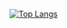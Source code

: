 [![Top Langs](https://github-readme-stats.vercel.app/api/top-langs/?username=pbl0&count_private=true&hide=hack,tsql,php&layout=compact&langs_count=6&theme=dracula)](https://github.com/anuraghazra/github-readme-stats)
